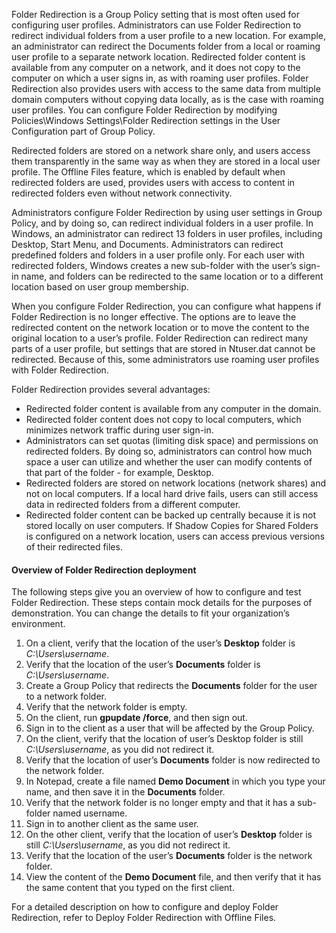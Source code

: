 Folder Redirection is a Group Policy setting that is most often used for configuring user profiles. Administrators can use Folder Redirection to redirect individual folders from a user profile to a new location. For example, an administrator can redirect the Documents folder from a local or roaming user profile to a separate network location. Redirected folder content is available from any computer on a network, and it does not copy to the computer on which a user signs in, as with roaming user profiles. Folder Redirection also provides users with access to the same data from multiple domain computers without copying data locally, as is the case with roaming user profiles. You can configure Folder Redirection by modifying Policies\\Windows Settings\\Folder Redirection settings in the User Configuration part of Group Policy.

Redirected folders are stored on a network share only, and users access them transparently in the same way as when they are stored in a local user profile. The Offline Files feature, which is enabled by default when redirected folders are used, provides users with access to content in redirected folders even without network connectivity.

Administrators configure Folder Redirection by using user settings in Group Policy, and by doing so, can redirect individual folders in a user profile. In Windows, an administrator can redirect 13 folders in user profiles, including Desktop, Start Menu, and Documents. Administrators can redirect predefined folders and folders in a user profile only. For each user with redirected folders, Windows creates a new sub-folder with the user’s sign-in name, and folders can be redirected to the same location or to a different location based on user group membership.

When you configure Folder Redirection, you can configure what happens if Folder Redirection is no longer effective. The options are to leave the redirected content on the network location or to move the content to the original location to a user’s profile. Folder Redirection can redirect many parts of a user profile, but settings that are stored in Ntuser.dat cannot be redirected. Because of this, some administrators use roaming user profiles with Folder Redirection.

Folder Redirection provides several advantages:

 -  Redirected folder content is available from any computer in the domain.
 -  Redirected folder content does not copy to local computers, which minimizes network traffic during user sign-in.
 -  Administrators can set quotas (limiting disk space) and permissions on redirected folders. By doing so, administrators can control how much space a user can utilize and whether the user can modify contents of that part of the folder - for example, Desktop.
 -  Redirected folders are stored on network locations (network shares) and not on local computers. If a local hard drive fails, users can still access data in redirected folders from a different computer.
 -  Redirected folder content can be backed up centrally because it is not stored locally on user computers. If Shadow Copies for Shared Folders is configured on a network location, users can access previous versions of their redirected files.

#### Overview of Folder Redirection deployment

The following steps give you an overview of how to configure and test Folder Redirection. These steps contain mock details for the purposes of demonstration. You can change the details to fit your organization’s environment.

1.  On a client, verify that the location of the user’s **Desktop** folder is *C:\\Users\\username*.
2.  Verify that the location of the user’s **Documents** folder is *C:\\Users\\username*.
3.  Create a Group Policy that redirects the **Documents** folder for the user to a network folder.
4.  Verify that the network folder is empty.
5.  On the client, run **gpupdate /force**, and then sign out.
6.  Sign in to the client as a user that will be affected by the Group Policy.
7.  On the client, verify that the location of user’s Desktop folder is still *C:\\Users\\username*, as you did not redirect it.
8.  Verify that the location of user’s **Documents** folder is now redirected to the network folder.
9.  In Notepad, create a file named **Demo Document** in which you type your name, and then save it in the **Documents** folder.
10. Verify that the network folder is no longer empty and that it has a sub-folder named username.
11. Sign in to another client as the same user.
12. On the other client, verify that the location of user’s **Desktop** folder is still *C:\\Users\\username*, as you did not redirect it.
13. Verify that the location of the user’s **Documents** folder is the network folder.
14. View the content of the **Demo Document** file, and then verify that it has the same content that you typed on the first client.

For a detailed description on how to configure and deploy Folder Redirection, refer to Deploy Folder Redirection with Offline Files.
